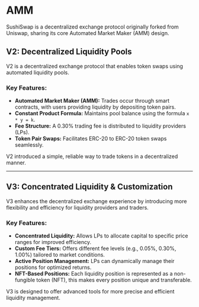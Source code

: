 # AMM

SushiSwap is a decentralized exchange protocol originally forked from Uniswap, sharing its core Automated Market Maker (AMM) design. 


## V2: Decentralized Liquidity Pools

V2 is a decentralized exchange protocol that enables token swaps using automated liquidity pools.

### Key Features:
- **Automated Market Maker (AMM):** Trades occur through smart contracts, with users providing liquidity by depositing token pairs.
- **Constant Product Formula:** Maintains pool balance using the formula `x * y = k`.
- **Fee Structure:** A 0.30% trading fee is distributed to liquidity providers (LPs).
- **Token Pair Swaps:** Facilitates ERC-20 to ERC-20 token swaps seamlessly.

V2 introduced a simple, reliable way to trade tokens in a decentralized manner.

---

## V3: Concentrated Liquidity & Customization

V3 enhances the decentralized exchange experience by introducing more flexibility and efficiency for liquidity providers and traders.

### Key Features:
- **Concentrated Liquidity:** Allows LPs to allocate capital to specific price ranges for improved efficiency.
- **Custom Fee Tiers:** Offers different fee levels (e.g., 0.05%, 0.30%, 1.00%) tailored to market conditions.
- **Active Position Management:** LPs can dynamically manage their positions for optimized returns.
- **NFT-Based Positions:** Each liquidity position is represented as a non-fungible token (NFT), this makes every position unique and transferable.

V3 is designed to offer advanced tools for more precise and efficient liquidity management.
